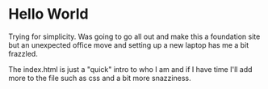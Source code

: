 # Hello World

Trying for simplicity. Was going to go all out and make this a foundation site but an unexpected office move and setting up a new laptop has me a bit frazzled.

The index.html is just a "quick" intro to who I am and if I have time I'll add more to the file such as css and a bit more snazziness.
